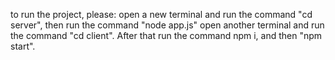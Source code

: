 to run the project, please:
open a new terminal and run the command "cd server", then run the command "node app.js"
open another terminal and run the command "cd client". After that run the command npm i, and then "npm start".

